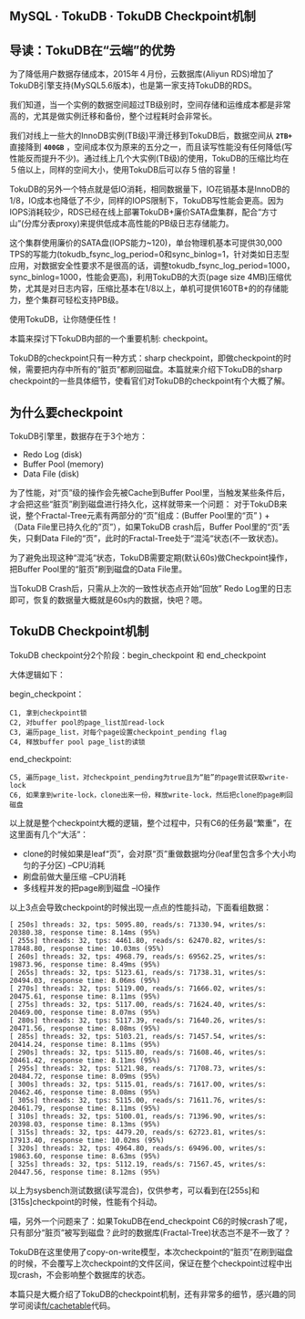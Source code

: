 ## MySQL · TokuDB · TokuDB Checkpoint机制


    
## 导读：TokuDB在“云端”的优势


为了降低用户数据存储成本，2015年４月份，云数据库(Aliyun RDS)增加了TokuDB引擎支持(MySQL5.6版本)，也是第一家支持TokuDB的RDS。  


我们知道，当一个实例的数据空间超过TB级别时，空间存储和运维成本都是非常高的，尤其是做实例迁移和备份，整个过程耗时会非常长。  


我们对线上一些大的InnoDB实例(TB级)平滑迁移到TokuDB后，数据空间从 **`2TB+`**  直接降到 **`400GB`**  ，空间成本仅为原来的五分之一，而且读写性能没有任何降低(写性能反而提升不少)。通过线上几个大实例(TB级)的使用，TokuDB的压缩比均在５倍以上，同样的空间大小，使用TokuDB后可以存５倍的容量！  


TokuDB的另外一个特点就是低IO消耗，相同数据量下，IO花销基本是InnoDB的1/8，IO成本也降低了不少，同样的IOPS限制下，TokuDB写性能会更高。因为IOPS消耗较少，RDS已经在线上部署TokuDB+廉价SATA盘集群，配合“方寸山”(分库分表proxy)来提供低成本高性能的PB级日志存储能力。  


这个集群使用廉价的SATA盘(IOPS能力~120)，单台物理机基本可提供30,000 TPS的写能力(tokudb_fsync_log_period=0和sync_binlog=1，针对类如日志型应用，对数据安全性要求不是很高的话，调整tokudb_fsync_log_period=1000，sync_binlog=1000，性能会更高)，利用TokuDB的大页(page size 4MB)压缩优势，尤其是对日志内容，压缩比基本在1/8以上，单机可提供160TB+的的存储能力，整个集群可轻松支持PB级。  


使用TokuDB，让你随便任性！  


本篇来探讨下TokuDB内部的一个重要机制: checkpoint。  


TokuDB的checkpoint只有一种方式：sharp checkpoint，即做checkpoint的时候，需要把内存中所有的”脏页”都刷回磁盘。本篇就来介绍下TokuDB的sharp checkpoint的一些具体细节，使看官们对TokuDB的checkpoint有个大概了解。  

## 为什么要checkpoint


TokuDB引擎里，数据存在于3个地方：  


* Redo Log    (disk)
* Buffer Pool (memory)
* Data File   (disk)



为了性能，对“页”级的操作会先被Cache到Buffer  Pool里，当触发某些条件后，才会把这些“脏页”刷到磁盘进行持久化，这样就带来一个问题：
对于TokuDB来说，整个Fractal-Tree元素有两部分的“页”组成：(Buffer Pool里的“页” ) + （Data File里已持久化的”页”），如果TokuDB crash后，Buffer Pool里的“页”丢失，只剩Data File的“页”，此时的Fractal-Tree处于“混沌“状态(不一致状态)。  


为了避免出现这种“混沌“状态，TokuDB需要定期(默认60s)做Checkpoint操作，把Buffer Pool里的“脏页”刷到磁盘的Data File里。  


当TokuDB Crash后，只需从上次的一致性状态点开始“回放” Redo Log里的日志即可，恢复的数据量大概就是60s内的数据，快吧？嗯。  

## TokuDB Checkpoint机制

TokuDB checkpoint分2个阶段：begin_checkpoint 和 end_checkpoint  


大体逻辑如下：  


begin_checkpoint：  

```LANG
C1, 拿到checkpoint锁
C2, 对buffer pool的page_list加read-lock
C3, 遍历page_list，对每个page设置checkpoint_pending flag
C4, 释放buffer pool page_list的读锁

```


end_checkpoint:  

```LANG
C5, 遍历page_list，对checkpoint_pending为true且为“脏”的page尝试获取write-lock
C6, 如果拿到write-lock，clone出来一份，释放write-lock，然后把clone的page刷回磁盘

```


以上就是整个checkpoint大概的逻辑，整个过程中，只有C6的任务最“繁重”，在这里面有几个“大活”：  


* clone的时候如果是leaf“页”，会对原“页”重做数据均分(leaf里包含多个大小均匀的子分区) –CPU消耗
* 刷盘前做大量压缩 –CPU消耗
* 多线程并发的把page刷到磁盘 –IO操作



以上3点会导致checkpoint的时候出现一点点的性能抖动，下面看组数据：  

```LANG
[ 250s] threads: 32, tps: 5095.80, reads/s: 71330.94, writes/s: 20380.38, response time: 8.14ms (95%)
[ 255s] threads: 32, tps: 4461.80, reads/s: 62470.82, writes/s: 17848.80, response time: 10.03ms (95%)
[ 260s] threads: 32, tps: 4968.79, reads/s: 69562.25, writes/s: 19873.96, response time: 8.49ms (95%)
[ 265s] threads: 32, tps: 5123.61, reads/s: 71738.31, writes/s: 20494.03, response time: 8.06ms (95%)
[ 270s] threads: 32, tps: 5119.00, reads/s: 71666.02, writes/s: 20475.61, response time: 8.11ms (95%)
[ 275s] threads: 32, tps: 5117.00, reads/s: 71624.40, writes/s: 20469.00, response time: 8.07ms (95%)
[ 280s] threads: 32, tps: 5117.39, reads/s: 71640.26, writes/s: 20471.56, response time: 8.08ms (95%)
[ 285s] threads: 32, tps: 5103.21, reads/s: 71457.54, writes/s: 20414.24, response time: 8.11ms (95%)
[ 290s] threads: 32, tps: 5115.80, reads/s: 71608.46, writes/s: 20461.42, response time: 8.11ms (95%)
[ 295s] threads: 32, tps: 5121.98, reads/s: 71708.73, writes/s: 20484.72, response time: 8.09ms (95%)
[ 300s] threads: 32, tps: 5115.01, reads/s: 71617.00, writes/s: 20462.46, response time: 8.08ms (95%)
[ 305s] threads: 32, tps: 5115.00, reads/s: 71611.76, writes/s: 20461.79, response time: 8.11ms (95%)
[ 310s] threads: 32, tps: 5100.01, reads/s: 71396.90, writes/s: 20398.03, response time: 8.13ms (95%)
[ 315s] threads: 32, tps: 4479.20, reads/s: 62723.81, writes/s: 17913.40, response time: 10.02ms (95%)
[ 320s] threads: 32, tps: 4964.80, reads/s: 69496.00, writes/s: 19863.60, response time: 8.63ms (95%)
[ 325s] threads: 32, tps: 5112.19, reads/s: 71567.45, writes/s: 20447.56, response time: 8.12ms (95%)

```


以上为sysbench测试数据(读写混合)，仅供参考，可以看到在[255s]和[315s]checkpoint的时候，性能有个抖动。  


喵，另外一个问题来了：如果TokuDB在end_checkpoint C6的时候crash了呢，只有部分“脏页”被写到磁盘？此时的数据库(Fractal-Tree)状态岂不是不一致了？  


TokuDB在这里使用了copy-on-write模型，本次checkpoint的“脏页”在刷到磁盘的时候，不会覆写上次checkpoint的文件区间，保证在整个checkpoint过程中出现crash，不会影响整个数据库的状态。  


本篇只是大概介绍了TokuDB的checkpoint机制，还有非常多的细节，感兴趣的同学可阅读[ft/cachetable][0]代码。  


[0]: https://github.com/Tokutek/ft-index/tree/master/ft/cachetable